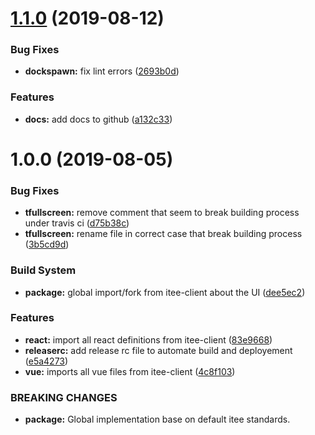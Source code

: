 # [1.1.0](https://github.com/Itee/itee-ui/compare/v1.0.0...v1.1.0) (2019-08-12)


### Bug Fixes

* **dockspawn:** fix lint errors ([2693b0d](https://github.com/Itee/itee-ui/commit/2693b0d))


### Features

* **docs:** add docs to github ([a132c33](https://github.com/Itee/itee-ui/commit/a132c33))

# 1.0.0 (2019-08-05)


### Bug Fixes

* **tfullscreen:** remove comment that seem to break building process under travis ci ([d75b38c](https://github.com/Itee/itee-ui/commit/d75b38c))
* **tfullscreen:** rename file in correct case that break building process ([3b5cd9d](https://github.com/Itee/itee-ui/commit/3b5cd9d))


### Build System

* **package:** global import/fork from itee-client about the UI ([dee5ec2](https://github.com/Itee/itee-ui/commit/dee5ec2))


### Features

* **react:** import all react definitions from itee-client ([83e9668](https://github.com/Itee/itee-ui/commit/83e9668))
* **releaserc:** add release rc file to automate build and deployement ([e5a4273](https://github.com/Itee/itee-ui/commit/e5a4273))
* **vue:** imports all vue files from itee-client ([4c8f103](https://github.com/Itee/itee-ui/commit/4c8f103))


### BREAKING CHANGES

* **package:** Global implementation base on default itee standards.
